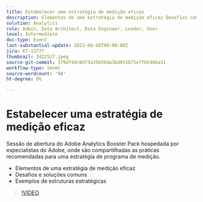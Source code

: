 ```yaml
---
title: Estabelecer uma estratégia de medição eficaz
description: Elementos de uma estratégia de medição eficaz Desafios comuns e soluções Exemplos de estruturas estratégicas
solution: Analytics
role: Admin, Data Architect, Data Engineer, Leader, User
level: Intermediate
doc-type: Event
last-substantial-update: 2023-08-08T00:00:00Z
jira: KT-13777
thumbnail: 3422527.jpeg
source-git-commit: 379df4dc0d73a35b5bda3bd015875e7fb5466a31
workflow-type: tm+mt
source-wordcount: '56'
ht-degree: 0%

---
```



# Estabelecer uma estratégia de medição eficaz

Sessão de abertura do Adobe Analytics Booster Pack hospedada por especialistas do Adobe, onde são compartilhadas as práticas recomendadas para uma estratégia de programa de medição.
* Elementos de uma estratégia de medição eficaz
* Desafios e soluções comuns
* Exemplos de estruturas estratégicas

>[!VIDEO](https://video.tv.adobe.com/v/3422527/?learn=on)
